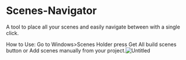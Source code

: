 # Scenes-Navigator

A tool to place all your scenes and easily navigate between with a single click.

How to Use:
Go to Windows>Scenes Holder
press Get All build scenes button or Add scenes manually from your project.![Untitled](https://user-images.githubusercontent.com/36339248/192695551-6609aec9-be44-4823-90eb-0c0c8c17ff25.png)
